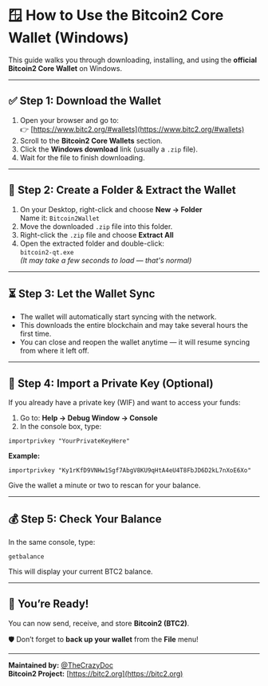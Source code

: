 # 🪟 How to Use the Bitcoin2 Core Wallet (Windows)

This guide walks you through downloading, installing, and using the **official Bitcoin2 Core Wallet** on Windows.

---

## ✅ Step 1: Download the Wallet

1. Open your browser and go to:  
   👉 [https://www.bitc2.org/#wallets](https://www.bitc2.org/#wallets)
2. Scroll to the **Bitcoin2 Core Wallets** section.
3. Click the **Windows download** link (usually a `.zip` file).
4. Wait for the file to finish downloading.

---

## 📁 Step 2: Create a Folder & Extract the Wallet

1. On your Desktop, right-click and choose **New → Folder**  
   Name it: `Bitcoin2Wallet`
2. Move the downloaded `.zip` file into this folder.
3. Right-click the `.zip` file and choose **Extract All**
4. Open the extracted folder and double-click:  
   `bitcoin2-qt.exe`  
   *(It may take a few seconds to load — that's normal)*

---

## ⏳ Step 3: Let the Wallet Sync

- The wallet will automatically start syncing with the network.
- This downloads the entire blockchain and may take several hours the first time.
- You can close and reopen the wallet anytime — it will resume syncing from where it left off.

---

## 🔐 Step 4: Import a Private Key (Optional)

If you already have a private key (WIF) and want to access your funds:

1. Go to: **Help → Debug Window → Console**
2. In the console box, type:

```
importprivkey "YourPrivateKeyHere"
```

**Example:**

```
importprivkey "Ky1rKfD9VNHw1Sgf7AbgV8KU9qHtA4eU4T8FbJD6D2kL7nXoE6Xo"
```

Give the wallet a minute or two to rescan for your balance.

---

## 💰 Step 5: Check Your Balance

In the same console, type:

```
getbalance
```

This will display your current BTC2 balance.

---

## 🚀 You’re Ready!

You can now send, receive, and store **Bitcoin2 (BTC2)**.

🛡️ Don’t forget to **back up your wallet** from the **File** menu!

---

**Maintained by:** [@TheCrazyDoc](https://github.com/TheCrazyDoc)  
**Bitcoin2 Project:** [https://bitc2.org](https://bitc2.org)
